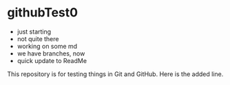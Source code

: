 githubTest0
===========
* just starting
* not quite there
* working on some md
* we have branches, now
* quick update to ReadMe

This repository is for testing things in Git and GitHub.  Here is the added line.
